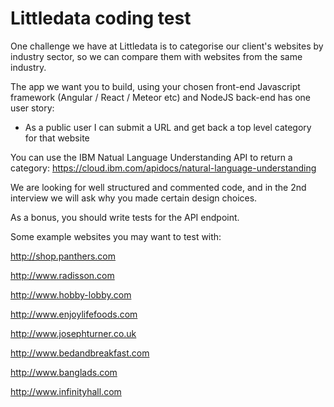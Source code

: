 # Littledata coding test

One challenge we have at Littledata is to categorise our client's websites by industry sector, so we can compare them with websites from the same industry.

The app we want you to build, using your chosen front-end Javascript framework (Angular / React / Meteor etc) and NodeJS back-end has one user story:

* As a public user I can submit a URL and get back a top level category for that website

You can use the IBM Natual Language Understanding API to return a category:
https://cloud.ibm.com/apidocs/natural-language-understanding

We are looking for well structured and commented code, and in the 2nd interview we will ask why you made certain design choices.

As a bonus, you should write tests for the API endpoint.

Some example websites you may want to test with:

http://shop.panthers.com

http://www.radisson.com

http://www.hobby-lobby.com

http://www.enjoylifefoods.com

http://www.josephturner.co.uk

http://www.bedandbreakfast.com

http://www.banglads.com

http://www.infinityhall.com
